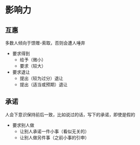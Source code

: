 # 影响力

## 互惠
多数人倾向于馈赠-索取，否则会遭人唾弃

- 要求得到
  * 给予（微小）
  * 要求（较大）
- 要求退让
  * 提出（较为过分）退让
  * 提出（适当或预期）退让

## 承诺
人会下意识保持前后一致，比如说过的话，写下的承诺，即使是假的

- 要求别人做
  * 让别人承诺一件小事（看似无关的）
  * 让别人做另件事（之前小事的引申）

